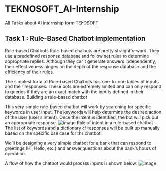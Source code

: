 # TEKNOSOFT_AI-Internship
All Tasks about AI internship form TEKOSOFT
## Task 1 : Rule-Based Chatbot Implementation
Rule-based Chatbots
Rule-based chatbots are pretty straightforward. They use a predefined response database and follow set rules to determine appropriate replies. Although they can’t generate answers independently, their effectiveness hinges on the depth of the response database and the efficiency of their rules.

The simplest form of Rule-based Chatbots has one-to-one tables of inputs and their responses. These bots are extremely limited and can only respond to queries if they are an exact match with the inputs defined in their database.
Building a rule-based chatbot
 

This very simple rule-based chatbot will work by searching for specific keywords in user input. The keywords will help determine the desired action of the user (user’s intent). Once the intent is identified, the bot will pick out an appropriate response.
![image](https://github.com/aboalwafam59/TEKNOSOFT_AI-Internship/assets/95171139/c160120c-e82d-421a-8ac6-870aa7ec5499)
Role of intent in a rule-based chatbot
The list of keywords and a dictionary of responses will be built up manually based on the specific use case for the chatbot.

We’ll be designing a very simple chatbot for a bank that can respond to greetings (Hi, Hello, etc.) and answer questions about the bank’s hours of operation.

A flow of how the chatbot would process inputs is shown below:
![image](https://github.com/aboalwafam59/TEKNOSOFT_AI-Internship/assets/95171139/6eb50e83-bfc9-4597-82b7-ed1694ce1798)
